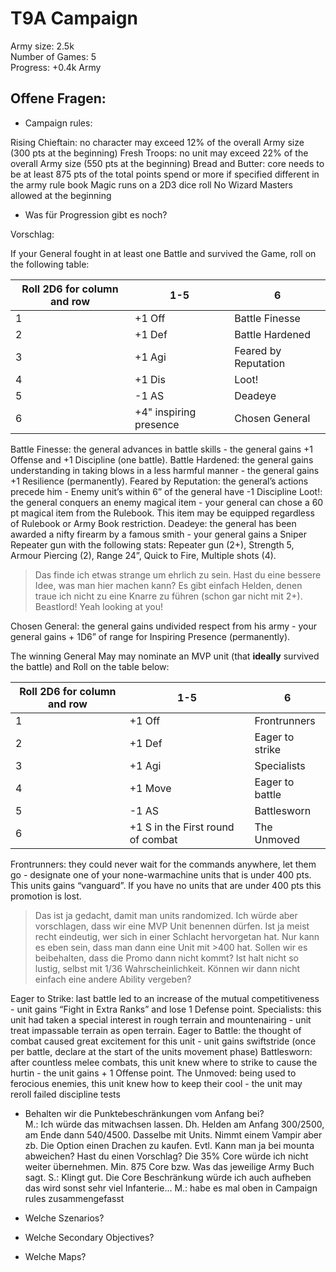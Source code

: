 # T9A Campaign
Army size: 2.5k  
Number of Games: 5  
Progress: +0.4k Army  

## Offene Fragen:
 - Campaign rules:

Rising Chieftain: no character may exceed 12% of the overall Army size (300 pts at the beginning)
Fresh Troops: no unit may exceed 22% of the overall Army size (550 pts at the beginning)
Bread and Butter: core needs to be at least 875 pts of the total points spend or more if specified different in the army rule book
Magic runs on a 2D3 dice roll
No Wizard Masters allowed at the beginning

 - Was für Progression gibt es noch?  

Vorschlag:

If your General fought in at least one Battle and survived the Game, roll on the following table:

| Roll 2D6 for column and row | 1-5 | 6 |
| --- | --- | --- |
| 1   | +1 Off       | Battle Finesse |
| 2   | +1 Def       | Battle Hardened |
| 3  | +1 Agi       | Feared by Reputation
| 4   | +1 Dis       | Loot! |
| 5  | -1 AS       | Deadeye |
| 6 |   +4" inspiring presence    | Chosen General |

Battle Finesse: the general advances in battle skills - the general gains +1 Offense and +1 Discipline (one battle).
Battle Hardened: the general gains understanding in taking blows in a less harmful manner - the general gains +1 Resilience (permanently).
Feared by Reputation: the general’s actions precede him - Enemy unit’s within 6” of the general have -1 Discipline
Loot!: the general conquers an enemy magical item - your general can chose a 60 pt magical item from the Rulebook. This item may be equipped regardless of Rulebook or Army Book restriction.
Deadeye: the general has been awarded a nifty firearm by a famous smith - your general gains a Sniper Repeater gun with the following stats: Repeater gun (2+), Strength 5, Armour Piercing (2), Range 24”, Quick to Fire, Multiple shots (4).

> Das finde ich etwas strange um ehrlich zu sein. Hast du eine bessere Idee, was man hier machen kann? Es gibt einfach Helden, denen traue ich nicht zu eine Knarre zu führen (schon gar nicht mit 2+). Beastlord! Yeah looking at you!

Chosen General: the general gains undivided respect from his army - your general gains + 1D6” of range for Inspiring Presence (permanently). 

The winning General May may nominate an MVP unit (that **ideally** survived the battle) and Roll on the table below:

| Roll 2D6 for column and row | 1-5 | 6 |
| --- | --- | --- |
| 1   | +1 Off       | Frontrunners |
| 2   | +1 Def       | Eager to strike |
| 3  | +1 Agi       | Specialists |
| 4   | +1 Move       | Eager to battle |
| 5  | -1 AS       | Battlesworn |
| 6 |   +1 S in the First round of combat    | The Unmoved |

Frontrunners: they could never wait for the commands anywhere, let them go - designate one of your none-warmachine units that is under 400 pts. This units gains “vanguard”. If you have no units that are under 400 pts this promotion is lost. 

> Das ist ja gedacht, damit man units randomized. Ich würde aber vorschlagen, dass wir eine MVP Unit benennen dürfen. Ist ja meist recht eindeutig, wer sich in einer Schlacht hervorgetan hat. Nur kann es eben sein, dass man dann eine Unit mit >400 hat. Sollen wir es beibehalten, dass die Promo dann nicht kommt? Ist halt nicht so lustig, selbst mit 1/36 Wahrscheinlichkeit. Können wir dann nicht einfach eine andere Ability vergeben?

Eager to Strike: last battle led to an increase of the mutual competitiveness - unit gains “Fight in Extra Ranks” and lose 1 Defense point.
Specialists: this unit had taken a special interest in rough terrain and mountenairing - unit treat impassable terrain as open terrain.
Eager to Battle: the thought of combat caused great excitement for this unit - unit gains swiftstride (once per battle, declare at the start of the units movement phase)
Battlesworn: after countless melee combats, this unit knew where to strike to cause the hurtin - the unit gains + 1 Offense point. 
The Unmoved: being used to ferocious enemies, this unit knew how to keep their cool - the unit may reroll failed discipline tests

 - Behalten wir die Punktebeschränkungen vom Anfang bei?  
 M.: Ich würde das mitwachsen lassen. Dh. Helden am Anfang 300/2500, am Ende dann 540/4500. Dasselbe mit Units. Nimmt einem Vampir aber zb. Die Option einen Drachen zu kaufen. Evtl. Kann man ja bei mounta abweichen? Hast du einen Vorschlag? Die 35% Core würde ich nicht weiter übernehmen. Min. 875 Core bzw. Was das jeweilige Army Buch sagt.
 S.: Klingt gut. Die Core Beschränkung würde ich auch aufheben das wird sonst sehr viel Infanterie... 
 M.: habe es mal oben in Campaign rules zusammengefasst

- Welche Szenarios? 
 - Welche Secondary Objectives?
 - Welche Maps? 

